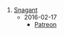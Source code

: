 1. [Snagant](https://www.youtube.com/watch?v=PdWjpNpKes4)
   * 2016-02-17
      * [Patreon](https://www.patreon.com/posts/linux-weekly-4449539)

